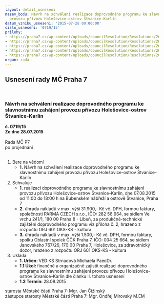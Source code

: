 ```yaml
---
layout: detail_usneseni
nazev_bodu: Návrh na schválení realizace doprovodného programu ke slavnostnímu zahájení
  provozu přívozu Holešovice-ostrov Štvanice-Karlín
datum_vzniku_usneseni: '2015-07-28 00:00:00'
cislo_usneseni: '0719/15'
prilohy:
- https://praha7.cz/wp-content/uploads/councilResolution/Resolutions/26130/48-15-m56d_privoz.doc
- https://praha7.cz/wp-content/uploads/councilResolution/Resolutions/26130/48-15-parma_czech_nabidka_privoz_07_08_2015.pdf
- https://praha7.cz/wp-content/uploads/councilResolution/Resolutions/26130/48-15-or_parma_czech_privoz_07_08_2015.pdf
- https://praha7.cz/wp-content/uploads/councilResolution/Resolutions/26130/48-15-dph_parma_czech_privoz_07_08_2015.pdf
- https://praha7.cz/wp-content/uploads/councilResolution/Resolutions/26130/48-15-slavnostn%c3%ad_zah%c3%a1jen%c3%ad_provozu_p%c5%99%c3%advozu_program_07_08_2015.pdf
organ: rada
---
```

<div id="ucUsn_pList" class="usn">
	<span><h2>Usnesení rady MČ Praha 7 </h2>
<br></span><div class="standBody">
<span><h3>Návrh na schválení realizace doprovodného programu ke slavnostnímu zahájení provozu přívozu Holešovice-ostrov Štvanice-Karlín</h3></span><div class="center">
		<strong>č. 0719/15</strong><br>
	</div>
<div class="center">
		<strong>Ze dne 28.07.2015</strong><br><br>
	</div>Rada MČ P7<br> po projednání<br><br><ol>
<li>Bere na vědomí<ul><li>
<strong>1.</strong> Návrh na schválení realizace doprovodného programu ke slavnostnímu zahájení provozu přívozu Holešovice-ostrov Štvanice-Karlín</li></ul>
</li>
<li>Schvaluje<ul>
<li>
<strong>1.</strong> realizaci doprovodného programu ke slavnostnímu zahájení provozu přívozu Holešovice-ostrov Štvanice-Karlín, dne 07.08.2015 od 11:00 do 18:00 h  na Bubenském nábřeží a ostrově Štvanice, Praha 7</li>
<li>
<strong>2.</strong> úhradu nákladů v max. výši 31.900,- Kč vč. DPH, formou faktury, společnosti PARMA CZECH s.r.o., IČO: 282 56 964, se sídlem Ve vrchu 241/1, 180 00 Praha 8 - Libeň, za produkčně-technické zajištění doprovodného programu  viz příloha č. 2, hrazeno z rozpočtu ORJ 601 OKS-KS - kultura</li>
<li>
<strong>3.</strong> úhradu nákladů v max. výši 1.500,- Kč vč. DPH, formou faktury, spolku Oblastní spolek ČČK Praha 7, IČO: 004 25 664, se sídlem Janovského 767/29,  170 00 Praha 7, Holešovice, za zdravotnický dozor, hrazeno z rozpočtu  ORJ 601 OKS-KS - kultura           </li>
</ul>
</li>
<li>Ukládá<ul>
<li>
<strong>1. Určen: </strong>VED KS Strnadová Michaela PaedDr.</li>
<li>
<strong>1.1 Úkol: </strong>finančně a organizačně zajistit realizaci doprovodného programu ke slavnostnímu zahájení provozu přívozu Holešovice-ostrov Štvanice-Karlín dle článku II. tohoto usnesení</li>
<li>
<strong>1.2 Termín: </strong>28.08.2015</li>
</ul>
</li>
</ol>starosta Městské části Praha 7: Mgr. Jan Čižinský<br>zástupce starosty Městské části Praha 7: Mgr. Ondřej Mirovský M.EM 
</div>
</div>